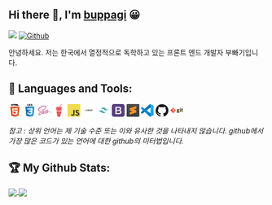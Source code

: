 ## Hi there 👋, I'm [buppagi](https://buppagistar.com) 😀
![](https://visitor-badge.laobi.icu/badge?page_id=buppagi.buppagi) [![Github](https://img.shields.io/github/followers/buppagi?label=Followers&logo=Github)](https://github.com/buppagi)


안녕하세요. 저는 한국에서 열정적으로 독학하고 있는 프론트 엔드 개발자 부빠기입니다.


## 🧰 Languages and Tools:

<code><img src="https://raw.githubusercontent.com/github/explore/80688e429a7d4ef2fca1e82350fe8e3517d3494d/topics/html/html.png" alt="CSS" height="25"></code>
<code><img src="https://raw.githubusercontent.com/github/explore/80688e429a7d4ef2fca1e82350fe8e3517d3494d/topics/css/css.png" alt="CSS" height="25"></code>
<code><img src="https://raw.githubusercontent.com/github/explore/80688e429a7d4ef2fca1e82350fe8e3517d3494d/topics/sass/sass.png" alt="SCSS" height="25"></code>
<code><img src="https://raw.githubusercontent.com/github/explore/80688e429a7d4ef2fca1e82350fe8e3517d3494d/topics/gulp/gulp.png" alt="gulp" height="25"></code>
<code><img src="https://raw.githubusercontent.com/github/explore/80688e429a7d4ef2fca1e82350fe8e3517d3494d/topics/javascript/javascript.png" alt="Javascript" height="25"></code>
<code><img src="https://raw.githubusercontent.com/github/explore/80688e429a7d4ef2fca1e82350fe8e3517d3494d/topics/jquery/jquery.png" alt="jQuery" height="25"></code>
<code><img src="https://raw.githubusercontent.com/github/explore/80688e429a7d4ef2fca1e82350fe8e3517d3494d/topics/tailwind/tailwind.png" alt="tailwind" height="25"></code>
<code><img src="https://raw.githubusercontent.com/github/explore/80688e429a7d4ef2fca1e82350fe8e3517d3494d/topics/bootstrap/bootstrap.png" alt="Bootstrap" height="25"></code>
<code><img src="https://raw.githubusercontent.com/github/explore/80688e429a7d4ef2fca1e82350fe8e3517d3494d/topics/sublime-text/sublime-text.png" alt="Sublime Text" height="25"></code>
<code><img src="https://raw.githubusercontent.com/github/explore/80688e429a7d4ef2fca1e82350fe8e3517d3494d/topics/visual-studio-code/visual-studio-code.png" alt="VS Code" height="25"></code>
<code><img src="https://raw.githubusercontent.com/github/explore/78df643247d429f6cc873026c0622819ad797942/topics/github/github.png" alt="Github" height="25"></code>
<code><img src="https://raw.githubusercontent.com/github/explore/80688e429a7d4ef2fca1e82350fe8e3517d3494d/topics/git/git.png" alt="Git" height="25"></code>

*참고 : 상위 언어는 제 기술 수준 또는 이와 유사한 것을 나타내지 않습니다. github에서 가장 많은 코드가 있는 언어에 대한 github의 미터법입니다.*

## 🏆 My Github Stats:
<a href="https://readme-stats-cfgj2cxdy.vercel.app/api/top-langs/?username=buppagi&theme=radical">
  <img align="center" src="https://readme-stats-cfgj2cxdy.vercel.app/api/top-langs/?username=buppagi&theme=radical" />
</a>
<a href="https://readme-stats-cfgj2cxdy.vercel.app/api?username=buppagi&count_private=true&show_icons=true&theme=radical">
  <img  align="center" src="https://readme-stats-cfgj2cxdy.vercel.app/api?username=buppagi&count_private=true&show_icons=true&theme=radical" />
</a>

<!-- 레이아웃: 가로 정렬 layout=compact
<a href="https://readme-stats-cfgj2cxdy.vercel.app/api/top-langs/?username=buppagi&theme=radical">
  <img align="center" src="https://github-readme-stats.vercel.app/api/top-langs/?username=buppagi&layout=compact&theme=radical" />
</a> -->
